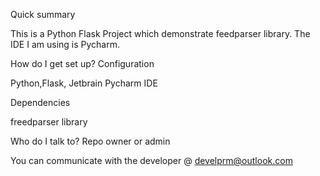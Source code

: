  
Quick summary

This is a Python Flask Project which demonstrate feedparser library. The IDE I am using is Pycharm.

How do I get set up?
Configuration

Python,Flask, Jetbrain Pycharm IDE

Dependencies

freedparser library

Who do I talk to?
Repo owner or admin

You can communicate with the developer @ develprm@outlook.com

